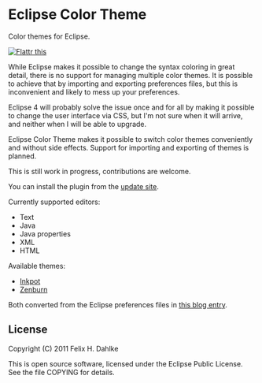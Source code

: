 Eclipse Color Theme
===================

Color themes for Eclipse.

[![Flattr this](http://api.flattr.com/button/flattr-badge-large.png "Flattr this")](http://flattr.com/thing/111560/Eclipse-Color-Theme)

While Eclipse makes it possible to change the syntax coloring in great
detail, there is no support for managing multiple color themes. It is
possible to achieve that by importing and exporting preferences files,
but this is inconvenient and likely to mess up your preferences.

Eclipse 4 will probably solve the issue once and for all by making it
possible to change the user interface via CSS, but I'm not sure when
it will arrive, and neither when I will be able to upgrade.

Eclipse Color Theme makes it possible to switch color themes
conveniently and without side effects. Support for importing and
exporting of themes is planned.

This is still work in progress, contributions are welcome.

You can install the plugin from the [update site](http://fhd.github.com/eclipse-color-theme).

Currently supported editors:

* Text
* Java
* Java properties
* XML
* HTML

Available themes:

* [Inkpot](http://www.vim.org/scripts/script.php?script_id=1143)
* [Zenburn](http://slinky.imukuppi.org/zenburnpage/)

Both converted from the Eclipse preferences files in [this blog entry](http://srand2.blogspot.com/2009/08/eclipse-color-themes.html).

License
-------

Copyright (C) 2011 Felix H. Dahlke

This is open source software, licensed under the Eclipse Public
License. See the file COPYING for details.
